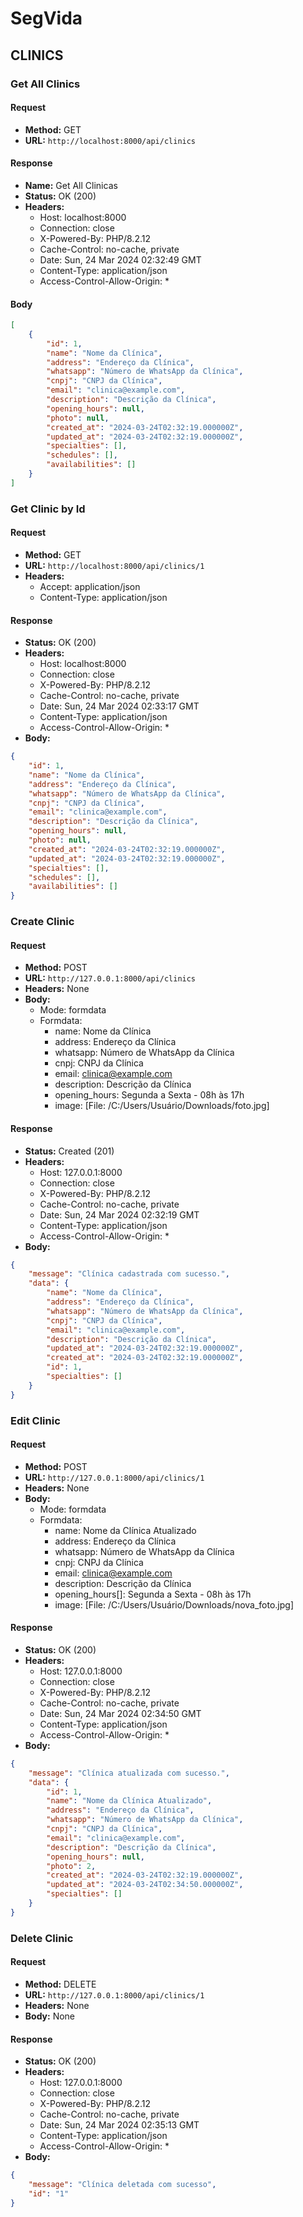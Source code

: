 # SegVida

## CLINICS

### Get All Clinics

#### Request
- **Method:** GET
- **URL:** `http://localhost:8000/api/clinics`

#### Response
- **Name:** Get All Clinicas
- **Status:** OK (200)
- **Headers:**
  - Host: localhost:8000
  - Connection: close
  - X-Powered-By: PHP/8.2.12
  - Cache-Control: no-cache, private
  - Date: Sun, 24 Mar 2024 02:32:49 GMT
  - Content-Type: application/json
  - Access-Control-Allow-Origin: *

#### Body
```json
[
    {
        "id": 1,
        "name": "Nome da Clínica",
        "address": "Endereço da Clínica",
        "whatsapp": "Número de WhatsApp da Clínica",
        "cnpj": "CNPJ da Clínica",
        "email": "clinica@example.com",
        "description": "Descrição da Clínica",
        "opening_hours": null,
        "photo": null,
        "created_at": "2024-03-24T02:32:19.000000Z",
        "updated_at": "2024-03-24T02:32:19.000000Z",
        "specialties": [],
        "schedules": [],
        "availabilities": []
    }
]

```

### Get Clinic by Id

#### Request
- **Method:** GET
- **URL:** `http://localhost:8000/api/clinics/1`
- **Headers:**
  - Accept: application/json
  - Content-Type: application/json

#### Response
- **Status:** OK (200)
- **Headers:**
  - Host: localhost:8000
  - Connection: close
  - X-Powered-By: PHP/8.2.12
  - Cache-Control: no-cache, private
  - Date: Sun, 24 Mar 2024 02:33:17 GMT
  - Content-Type: application/json
  - Access-Control-Allow-Origin: *
- **Body:**
```json
{
    "id": 1,
    "name": "Nome da Clínica",
    "address": "Endereço da Clínica",
    "whatsapp": "Número de WhatsApp da Clínica",
    "cnpj": "CNPJ da Clínica",
    "email": "clinica@example.com",
    "description": "Descrição da Clínica",
    "opening_hours": null,
    "photo": null,
    "created_at": "2024-03-24T02:32:19.000000Z",
    "updated_at": "2024-03-24T02:32:19.000000Z",
    "specialties": [],
    "schedules": [],
    "availabilities": []
}

```

### Create Clinic

#### Request
- **Method:** POST
- **URL:** `http://127.0.0.1:8000/api/clinics`
- **Headers:** None
- **Body:**
  - Mode: formdata
  - Formdata:
    - name: Nome da Clínica
    - address: Endereço da Clínica
    - whatsapp: Número de WhatsApp da Clínica
    - cnpj: CNPJ da Clínica
    - email: clinica@example.com
    - description: Descrição da Clínica
    - opening_hours: Segunda a Sexta - 08h às 17h
    - image: [File: /C:/Users/Usuário/Downloads/foto.jpg]

#### Response
- **Status:** Created (201)
- **Headers:**
  - Host: 127.0.0.1:8000
  - Connection: close
  - X-Powered-By: PHP/8.2.12
  - Cache-Control: no-cache, private
  - Date: Sun, 24 Mar 2024 02:32:19 GMT
  - Content-Type: application/json
  - Access-Control-Allow-Origin: *
- **Body:**
```json
{
    "message": "Clínica cadastrada com sucesso.",
    "data": {
        "name": "Nome da Clínica",
        "address": "Endereço da Clínica",
        "whatsapp": "Número de WhatsApp da Clínica",
        "cnpj": "CNPJ da Clínica",
        "email": "clinica@example.com",
        "description": "Descrição da Clínica",
        "updated_at": "2024-03-24T02:32:19.000000Z",
        "created_at": "2024-03-24T02:32:19.000000Z",
        "id": 1,
        "specialties": []
    }
}

```

### Edit Clinic

#### Request
- **Method:** POST
- **URL:** `http://127.0.0.1:8000/api/clinics/1`
- **Headers:** None
- **Body:**
  - Mode: formdata
  - Formdata:
    - name: Nome da Clínica Atualizado
    - address: Endereço da Clínica
    - whatsapp: Número de WhatsApp da Clínica
    - cnpj: CNPJ da Clínica
    - email: clinica@example.com
    - description: Descrição da Clínica
    - opening_hours[]: Segunda a Sexta - 08h às 17h
    - image: [File: /C:/Users/Usuário/Downloads/nova_foto.jpg]

#### Response
- **Status:** OK (200)
- **Headers:**
  - Host: 127.0.0.1:8000
  - Connection: close
  - X-Powered-By: PHP/8.2.12
  - Cache-Control: no-cache, private
  - Date: Sun, 24 Mar 2024 02:34:50 GMT
  - Content-Type: application/json
  - Access-Control-Allow-Origin: *
- **Body:**
```json
{
    "message": "Clínica atualizada com sucesso.",
    "data": {
        "id": 1,
        "name": "Nome da Clínica Atualizado",
        "address": "Endereço da Clínica",
        "whatsapp": "Número de WhatsApp da Clínica",
        "cnpj": "CNPJ da Clínica",
        "email": "clinica@example.com",
        "description": "Descrição da Clínica",
        "opening_hours": null,
        "photo": 2,
        "created_at": "2024-03-24T02:32:19.000000Z",
        "updated_at": "2024-03-24T02:34:50.000000Z",
        "specialties": []
    }
}

```

### Delete Clinic

#### Request
- **Method:** DELETE
- **URL:** `http://127.0.0.1:8000/api/clinics/1`
- **Headers:** None
- **Body:** None

#### Response
- **Status:** OK (200)
- **Headers:**
  - Host: 127.0.0.1:8000
  - Connection: close
  - X-Powered-By: PHP/8.2.12
  - Cache-Control: no-cache, private
  - Date: Sun, 24 Mar 2024 02:35:13 GMT
  - Content-Type: application/json
  - Access-Control-Allow-Origin: *
- **Body:**
```json
{
    "message": "Clínica deletada com sucesso",
    "id": "1"
}

```

